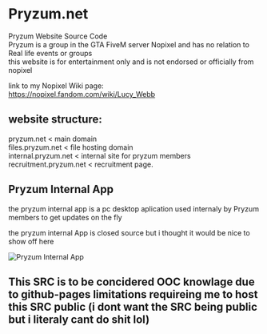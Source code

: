 # Pryzum.net
Pryzum Website Source Code<br>
Pryzum is a group in the GTA FiveM server Nopixel and has no relation to Real life events or groups <br>
this website is for entertainment only and is not endorsed or officially from nopixel
<br>

link to my Nopixel Wiki page: <br>
https://nopixel.fandom.com/wiki/Lucy_Webb

## website structure:

pryzum.net < main domain <br>
files.pryzum.net < file hosting domain <br>
internal.pryzum.net < internal site for pryzum members <br>
recruitment.pryzum.net < recruitment page.

## Pryzum Internal App

the pryzum internal app is a pc desktop aplication used internaly by Pryzum members to get updates on the fly

the pryzum internal App is closed source but i thought it would be nice to show off here

![Pryzum Internal App](https://femboy.beauty/2R6yb.png)

## This SRC is to be concidered OOC knowlage due to github-pages limitations requireing me to host this SRC public (i dont want the SRC being public but i literaly cant do shit lol)
